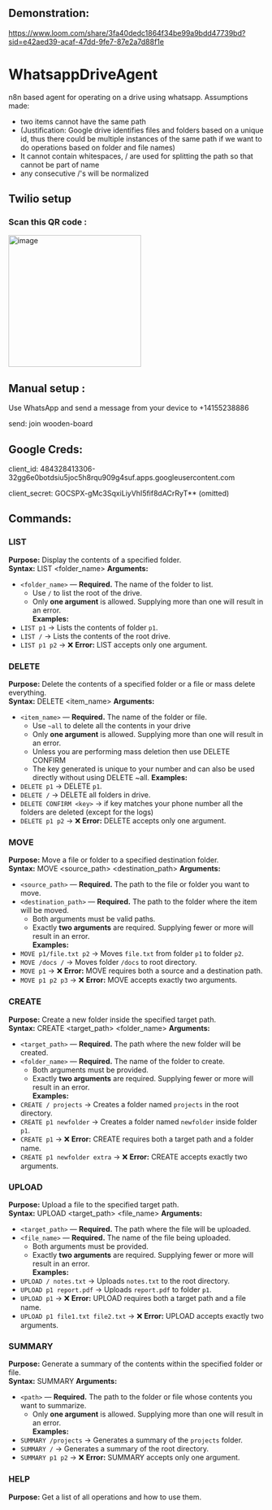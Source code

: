 ## Demonstration:
https://www.loom.com/share/3fa40dedc1864f34be99a9bdd47739bd?sid=e42aed39-acaf-47dd-9fe7-87e2a7d88f1e

# WhatsappDriveAgent
n8n based agent for operating on a drive using whatsapp.
Assumptions made: 
- two items cannot have the same path 
- (Justification: Google drive identifies files and folders based on a unique id, thus there could be multiple instances of the same path if we want to do operations based on folder and file names)
- It cannot contain whitespaces, / are used for splitting the path so that cannot be part of name
- any consecutive /'s will be normalized

## Twilio setup
### Scan this QR code :
<img width="261" height="259" alt="image" src="https://github.com/user-attachments/assets/9edc7751-9a4d-4749-9f9a-7d4d770ce481" />

## Manual setup :
Use WhatsApp and send a message from your device to +14155238886

send: join wooden-board

## Google Creds:
client_id: 484328413306-32gg6e0botdsiu5joc5h8rqu909g4suf.apps.googleusercontent.com

client_secret: GOCSPX-gMc3SqxiLiyVhI5fif8dACrRyT** (omitted)

## Commands:
### LIST  
**Purpose:** Display the contents of a specified folder.  
**Syntax:** LIST <folder_name>
**Arguments:**  
- `<folder_name>` — **Required.** The name of the folder to list.  
  - Use `/` to list the root of the drive.  
  - Only **one argument** is allowed. Supplying more than one will result in an error.  
**Examples:**  
- `LIST p1` → Lists the contents of folder `p1`.  
- `LIST /` → Lists the contents of the root drive.  
- `LIST p1 p2` → ❌ **Error:** LIST accepts only one argument.

### DELETE
**Purpose:** Delete the contents of a specified folder or a file or mass delete everything.  
**Syntax:** DELETE <item_name>
**Arguments:**  
- `<item_name>` — **Required.** The name of the folder or file.  
  - Use `~all` to delete all the contents in your drive  
  - Only **one argument** is allowed. Supplying more than one will result in an error.
  - Unless you are performing mass deletion then use DELETE CONFIRM <key>
  - The key generated is unique to your number and can also be used directly without using DELETE ~all.
**Examples:**  
- `DELETE p1` → DELETE `p1`.  
- `DELETE /` →  DELETE all folders in drive.
- `DELETE CONFIRM <key>` → if key matches your phone number all the folders are deleted (except for the logs)
- `DELETE p1 p2` → ❌ **Error:** DELETE accepts only one argument.

### MOVE  
**Purpose:** Move a file or folder to a specified destination folder.  
**Syntax:** MOVE <source_path> <destination_path>
**Arguments:**  
- `<source_path>` — **Required.** The path to the file or folder you want to move.  
- `<destination_path>` — **Required.** The path to the folder where the item will be moved.  
  - Both arguments must be valid paths.  
  - Exactly **two arguments** are required. Supplying fewer or more will result in an error.  
**Examples:**  
- `MOVE p1/file.txt p2` → Moves `file.txt` from folder `p1` to folder `p2`.  
- `MOVE /docs /` → Moves folder `/docs` to root directory.  
- `MOVE p1` → ❌ **Error:** MOVE requires both a source and a destination path.  
- `MOVE p1 p2 p3` → ❌ **Error:** MOVE accepts exactly two arguments.

### CREATE  
**Purpose:** Create a new folder inside the specified target path.  
**Syntax:**  CREATE <target_path> <folder_name>
**Arguments:**  
- `<target_path>` — **Required.** The path where the new folder will be created.  
- `<folder_name>` — **Required.** The name of the folder to create.  
  - Both arguments must be provided.  
  - Exactly **two arguments** are required. Supplying fewer or more will result in an error.  
**Examples:**  
- `CREATE / projects` → Creates a folder named `projects` in the root directory.  
- `CREATE p1 newfolder` → Creates a folder named `newfolder` inside folder `p1`.  
- `CREATE p1` → ❌ **Error:** CREATE requires both a target path and a folder name.  
- `CREATE p1 newfolder extra` → ❌ **Error:** CREATE accepts exactly two arguments.  

### UPLOAD  
**Purpose:** Upload a file to the specified target path.  
**Syntax:** UPLOAD <target_path> <file_name>
**Arguments:**  
- `<target_path>` — **Required.** The path where the file will be uploaded.  
- `<file_name>` — **Required.** The name of the file being uploaded.  
  - Both arguments must be provided.  
  - Exactly **two arguments** are required. Supplying fewer or more will result in an error.  
**Examples:**  
- `UPLOAD / notes.txt` → Uploads `notes.txt` to the root directory.  
- `UPLOAD p1 report.pdf` → Uploads `report.pdf` to folder `p1`.  
- `UPLOAD p1` → ❌ **Error:** UPLOAD requires both a target path and a file name.  
- `UPLOAD p1 file1.txt file2.txt` → ❌ **Error:** UPLOAD accepts exactly two arguments.  

### SUMMARY  
**Purpose:** Generate a summary of the contents within the specified folder or file.  
**Syntax:** SUMMARY <path>
**Arguments:**  
- `<path>` — **Required.** The path to the folder or file whose contents you want to summarize.  
  - Only **one argument** is allowed. Supplying more than one will result in an error.  
**Examples:**  
- `SUMMARY /projects` → Generates a summary of the `projects` folder.  
- `SUMMARY /` → Generates a summary of the root directory.  
- `SUMMARY p1 p2` → ❌ **Error:** SUMMARY accepts only one argument.  

### HELP
**Purpose:** Get a list of all operations and how to use them.
